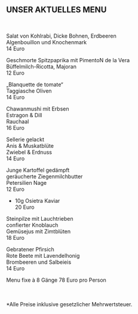 ## UNSER AKTUELLES MENU
<br>

Salat von Kohlrabi, Dicke Bohnen, Erdbeeren  
Algenbouillon und Knochenmark  
14 Euro  
  
  
Geschmorte Spitzpaprika mit PimentoN de la Vera  
Büffelmilch-Ricotta, Majoran  
12 Euro  
  
  
„Blanquette de tomate“  
Taggiasche Oliven   
14 Euro  
  
  
Chawanmushi mit Erbsen  
Estragon & Dill  
Rauchaal  
16 Euro  
  
  
Sellerie gelackt   
Anis & Muskatblüte  
Zwiebel & Erdnuss  
14 Euro  
  
  
Junge Kartoffel gedämpft  
geräucherte Ziegenmilchbutter  
Petersilien Nage  
12 Euro  
+ 10g Osietra Kaviar   
20 Euro  
  
  
Steinpilze mit Lauchtrieben  
confierter Knoblauch  
Gemüsejus mit Zimtblüten  
18 Euro  
  
  
Gebratener Pfirsich  
Rote Beete mit Lavendelhonig  
Brombeeren und Salbeieis   
14 Euro  
  
  
Menu fixe à 8 Gänge 78 Euro pro Person  


<br>
<br>
*Alle Preise inklusive gesetzlicher Mehrwertsteuer.


